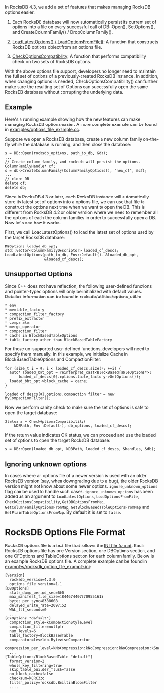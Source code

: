 In RocksDB 4.3, we add a set of features that makes managing RocksDB options easier.

1. Each RocksDB database will now automatically persist its current set of options into a file on every successful call of DB::Open(), SetOptions(), and CreateColumnFamily() / DropColumnFamily().

2. [LoadLatestOptions() / LoadOptionsFromFile()](https://github.com/facebook/rocksdb/blob/master/include/rocksdb/utilities/options_util.h#L20-L58): A function that constructs RocksDB options object from an options file.

3. [CheckOptionsCompatibility](https://github.com/facebook/rocksdb/blob/master/include/rocksdb/utilities/options_util.h#L64-L77): A function that performs compatibility check on two sets of RocksDB options.

With the above options file support, developers no longer need to maintain the full set of options of a previously-created RocksDB instance.  In addition, when changing options is needed, CheckOptionsCompatibility() can further make sure the resulting set of Options can successfully open the same RocksDB database without corrupting the underlying data.

## Example
Here's a running example showing how the new features can make managing RocksDB options easier.  A more complete example can be found in [examples/options_file_example.cc](https://github.com/facebook/rocksdb/blob/master/examples/options_file_example.cc).

Suppose we open a RocksDB database, create a new column family on-the-fly while the database is running, and then close the database:

    s = DB::Open(rocksdb_options, path_to_db, &db);
    ...
    // Create column family, and rocksdb will persist the options.
    ColumnFamilyHandle* cf;
    s = db->CreateColumnFamily(ColumnFamilyOptions(), "new_cf", &cf);
    ...
    // close DB
    delete cf;
    delete db;

Since in RocksDB 4.3 or later, each RocksDB instance will automatically store its latest set of options into a options file, we can use that file to construct the options next time when we want to open the DB.  This is different from RocksDB 4.2 or older version where we need to remember all the options of each the column families in order to successfully open a DB.  Now let's see how it works.

First, we call LoadLatestOptions() to load the latest set of options used by the target RocksDB database:

    DBOptions loaded_db_opt;
    std::vector<ColumnFamilyDescriptor> loaded_cf_descs;
    LoadLatestOptions(path_to_db, Env::Default(), &loaded_db_opt,
                      &loaded_cf_descs);

## Unsupported Options

Since C++ does not have reflection, the following user-defined functions and pointer-typed options will only be initialized with default values.  Detailed information can be found in rocksdb/utilities/options_util.h:

    * env
    * memtable_factory
    * compaction_filter_factory
    * prefix_extractor
    * comparator
    * merge_operator
    * compaction_filter
    * cache in BlockBasedTableOptions
    * table_factory other than BlockBasedTableFactory

For those un-supported user-defined functions, developers will need to specify them manually.  In this example, we initialize Cache in BlockBasedTableOptions and CompactionFilter:

    for (size_t i = 0; i < loaded_cf_descs.size(); ++i) {
      auto* loaded_bbt_opt = reinterpret_cast<BlockBasedTableOptions*>(
          loaded_cf_descs[0].options.table_factory->GetOptions());
      loaded_bbt_opt->block_cache = cache;
    }

    loaded_cf_descs[0].options.compaction_filter = new MyCompactionFilter();

Now we perform sanity check to make sure the set of options is safe to open the target database:

    Status s = CheckOptionsCompatibility(
        kDBPath, Env::Default(), db_options, loaded_cf_descs);

If the return value indicates OK status, we can proceed and use the loaded set of options to open the target RocksDB database:

    s = DB::Open(loaded_db_opt, kDBPath, loaded_cf_descs, &handles, &db);

## Ignoring unknown options
In cases where an options file of a newer version is used with an older RocksDB version (say, when downgrading due to a bug), the older RocksDB version might not know about some newer options. `ignore_unknown_options` flag can be used to handle such cases. `ignore_unknown_options` has been added as an argument to `LoadLatestOptions`, `LoadOptionsFromFile`, `CheckOptionsCompatibility`, `GetDBOptionsFromMap`, `GetColumnFamilyOptionsFromMap`, `GetBlockBasedTableOptionsFromMap` and `GetPlainTableOptionsFromMap`. By default it is set to `false`.

# RocksDB Options File Format
RocksDB options file is a text file that follows the [INI file format](https://en.wikipedia.org/wiki/INI_file).  Each RocksDB options file has one Version section, one DBOptions section, and one CFOptions and TableOptions section for each column family.  Below is an example RocksDB options file.  A complete example can be found in [examples/rocksdb_option_file_example.ini](https://github.com/facebook/rocksdb/blob/master/examples/rocksdb_option_file_example.ini):

    [Version]
      rocksdb_version=4.3.0
      options_file_version=1.1
    [DBOptions]
      stats_dump_period_sec=600
      max_manifest_file_size=18446744073709551615
      bytes_per_sync=8388608
      delayed_write_rate=2097152
      WAL_ttl_seconds=0
      ...
    [CFOptions "default"]
      compaction_style=kCompactionStyleLevel
      compaction_filter=nullptr
      num_levels=6
      table_factory=BlockBasedTable
      comparator=leveldb.BytewiseComparator
      compression_per_level=kNoCompression:kNoCompression:kNoCompression:kSnappyCompression:kSnappyCompression:kSnappyCompression
      ...
    [TableOptions/BlockBasedTable "default"]
      format_version=2
      whole_key_filtering=true
      skip_table_builder_flush=false
      no_block_cache=false
      checksum=kCRC32c
      filter_policy=rocksdb.BuiltinBloomFilter
      ....